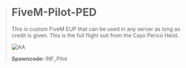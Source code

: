 > # FiveM-Pilot-PED
> This is custom FiveM EUP that can be used in any server as long as credit is given. This is the full flight suit from the Cayo Perico Heist.
> 
>  ![AA](https://cdn.discordapp.com/attachments/707792578141225052/796786646472720438/pilot.png)
> 
> **Spawncode:** INF_Pilot
